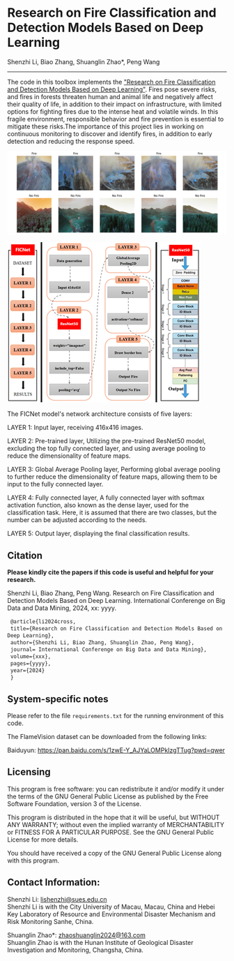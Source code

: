 # Research on Fire Classification and Detection Models Based on Deep Learning

Shenzhi Li, Biao Zhang, Shuanglin Zhao*, Peng Wang

___________

The code in this toolbox implements the ["Research on Fire Classification and Detection Models Based on Deep Learning"](https://www.sciencedirect.com/science/article/abs/pii/S0034425723004078). Fires pose severe risks, and fires in forests threaten human and animal life and negatively affect their quality of life, in addition to their impact on infrastructure, with limited options for fighting fires due to the intense heat and volatile winds. In this fragile environment, responsible behavior and fire prevention is essential to mitigate these risks.The importance of this project lies in working on continuous monitoring to discover and identify fires, in addition to early detection and reducing the response speed.

![alt text](./FICNetNoFire.png)



![alt text](./FICNet_Model.jpg)

The FICNet model's network architecture consists of five layers:

  LAYER 1: Input layer, receiving 416x416 images.
  
  LAYER 2: Pre-trained layer, Utilizing the pre-trained ResNet50 model, excluding the top fully connected layer, and using average pooling to reduce the dimensionality of feature maps.
  
  LAYER 3: Global Average Pooling layer, Performing global average pooling to further reduce the dimensionality of feature maps, allowing them to be input to the fully connected layer.
  
  LAYER 4: Fully connected layer, A fully connected layer with softmax activation function, also known as the dense layer, used for the classification task. Here, it is assumed that there are two classes, but the number can be adjusted according to the needs.
  
  LAYER 5: Output layer, displaying the final classification results.

Citation
---------------------

**Please kindly cite the papers if this code is useful and helpful for your research.**

Shenzhi Li, Biao Zhang, Peng Wang. Research on Fire Classification and Detection Models Based on Deep Learning. International Conferenge on Big Data and Data Mining, 2024, xx: yyyy. 

     @article{li2024cross,
     title={Research on Fire Classification and Detection Models Based on Deep Learning},
     author={Shenzhi Li, Biao Zhang, Shuanglin Zhao, Peng Wang},
     journal= International Conferenge on Big Data and Data Mining},
     volume={xxx},
     pages={yyyy},
     year={2024}
     }

System-specific notes
---------------------
Please refer to the file `requirements.txt` for the running environment of this code.

The FlameVision dataset can be downloaded from the following links:

Baiduyun: https://pan.baidu.com/s/1zwE-Y_AJYaLOMPkIzgTTug?pwd=qwer 

Licensing
---------

This program is free software: you can redistribute it and/or modify it under the terms of the GNU General Public License as published by the Free Software Foundation, version 3 of the License.

This program is distributed in the hope that it will be useful, but WITHOUT ANY WARRANTY; without even the implied warranty of MERCHANTABILITY or FITNESS FOR A PARTICULAR PURPOSE. See the GNU General Public License for more details.

You should have received a copy of the GNU General Public License along with this program.

Contact Information:
--------------------

Shenzhi Li: lishenzhi@sues.edu.cn<br>
Shenzhi Li is with the City University of Macau, Macau, China and Hebei Key Laboratory of Resource and Environmental Disaster Mechanism and Risk Monitoring
 Sanhe, China.

Shuanglin Zhao*: zhaoshuanglin2024@163.com<br>
Shuanglin Zhao is with the Hunan Institute of Geological Disaster Investigation and Monitoring, Changsha, China.
